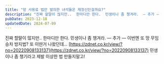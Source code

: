```yaml
---
title: "망 사용료 법안 발의한 녀석들은 제정신인걸까요?"
description: "진짜 할말이 많지만..  한마디만 한다.  민생이나 좀 챙겨라.  — 추가 —  이번엔 또 망 무임승차 방지법? 또 이딴거 나왔던데…  https://zdnet.co.kr/view/?no=20220908133137  민생이나 좀 챙기라고 제발 이상한 법 만들지말고!"
pubDate: 2023-12-18
updatedDate: 2024-07-09
---
```


진짜 할말이 많지만..
한마디만 한다.
민생이나 좀 챙겨라.
— 추가 — 이번엔 또 망 무임승차 방지법? 또 이딴거 나왔던데…
[https://zdnet.co.kr/view/?no=20220908133137](https://zdnet.co.kr/view/?no=20220908133137) 민생이나 좀 챙기라고 제발 이상한 법 만들지말고!
